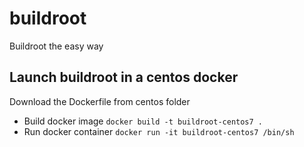 # buildroot
Buildroot the easy way

## Launch buildroot in a centos docker
Download the Dockerfile from centos folder
- Build docker image ```docker build -t buildroot-centos7 .```
- Run docker container ```docker run -it buildroot-centos7 /bin/sh```

